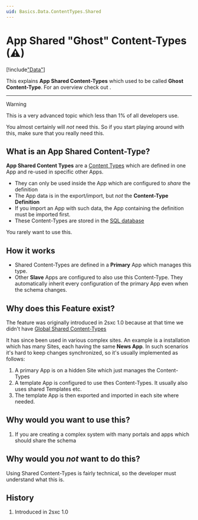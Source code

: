 ```yaml
---
uid: Basics.Data.ContentTypes.Shared
---
```


# App Shared "Ghost" Content-Types (⚠)

[!include["Data"](~/pages/basics/data/_shared-content-types-app.md)]

This explains **App Shared Content-Types** which used to be called **Ghost Content-Type**. For an overview check out [](xref:Basics.Data.Index).

---

> [!WARNING]
> This is a very advanced topic which less than 1% of all developers use. 
> 
> You almost certainly will _not_ need this. So if you start playing around with this, 
> make sure that you really need this. 

## What is an App Shared Content-Type?

**App Shared Content Types** are a [Content Types](xref:Basics.Data.ContentTypes.Index) which are defined in one App and re-used in specific other Apps. 

* They can only be used inside the App which are configured to _share_ the definition
* The App data is in the export/import, but _not_ the **Content-Type Definition**
* If you import an App with such data, the App containing the definition must be imported first.
* These Content-Types are stored in the [SQL database](xref:Basics.Data.ContentTypes.SqlStorage)

You rarely want to use this. 

## How it works

* Shared Content-Types are defined in a **Primary** App which manages this type. 
* Other **Slave** Apps are configured to also use this Content-Type. They automatically inherit every configuration of the primary App even when the schema changes. 

## Why does this Feature exist?

The feature was originally introduced in 2sxc 1.0 because at that time we didn't have [Global Shared Content-Types](xref:Basics.Data.ContentTypes.Global)

It has since been used in various complex sites. An example is a installation which has many Sites, each having the same **News App**. In such scenarios it's hard to keep changes synchronized, so it's usually implemented as follows:

1. A primary App is on a hidden Site which just manages the Content-Types
1. A template App is configured to use thes Content-Types. It usually also uses shared Templates etc.
1. The template App is then exported and imported in each site where needed. 

## Why would you want to use this?

1. If you are creating a complex system with many portals and apps which should share the schema

## Why would you _not_ want to do this?

Using Shared Content-Types is fairly technical, so the developer must understand what this is. 


## History

1. Introduced in 2sxc 1.0
